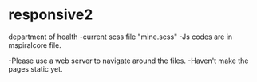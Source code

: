 # responsive2


department of health
-current scss file "mine.scss" 
-Js codes are in mspiralcore file.

-Please use  a web server to navigate around the files. 
-Haven't make the pages static yet.
